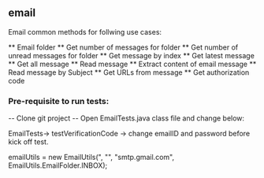 ## email
Email common methods for follwing use cases:

** Email folder
** Get number of messages for folder
** Get number of unread messages for folder
** Get message by index
** Get latest message
** Get all message
** Read message
** Extract content of email message
** Read message by Subject
** Get URLs from message
** Get authorization code


### Pre-requisite to run tests:

-- Clone git project
-- Open EmailTests.java class file and change below:

EmailTests-> testVerificationCode -> change emailID and password before kick off test.

emailUtils = new EmailUtils("<emailID>, "<password>", "smtp.gmail.com", EmailUtils.EmailFolder.INBOX);

